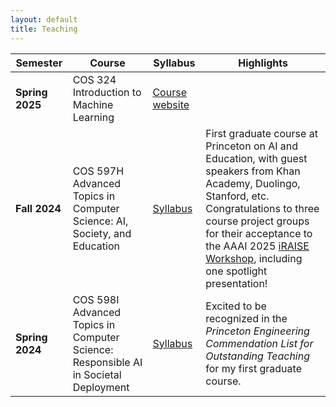 ```yaml
---
layout: default
title: Teaching
---
```

| **Semester**                | **Course**                                                             | **Syllabus**                                                                                                                                      | **Highlights**                                              |
|---------------------------|-----------------------------------------------------------------------------|--------------------------------------------------------------------------------------------------------------------------------------------------|------------------------------------------------------------|
| **Spring 2025** | COS 324 Introduction to Machine Learning                                           | [Course website](https://princeton-cos324.github.io/)                                                                                            |                                                            |
| **Fall 2024**  | COS 597H Advanced Topics in Computer Science: AI, Society, and Education            | [Syllabus](https://docs.google.com/document/d/1H7IEZVMuZu-t_v2yyiMbcgcgph01356EVtmeFKfeTvM/edit?usp=sharing)                         | First graduate course at Princeton on AI and Education, with guest speakers from Khan Academy, Duolingo, Stanford, etc. Congratulations to three course project groups for their acceptance to the AAAI 2025 [iRAISE Workshop](https://iraise-25-aaai.my.canva.site/), including one spotlight presentation!           |
| **Spring 2024**| COS 598I Advanced Topics in Computer Science: Responsible AI in Societal Deployment | [Syllabus](https://docs.google.com/document/d/1rDF5eSKb55HxaPPHH_ukcsmEgkrTG2rC6KbcWxSkerU/edit?usp=sharing)                                     | Excited to be recognized in the *Princeton Engineering Commendation List for Outstanding Teaching* for my first graduate course. |

